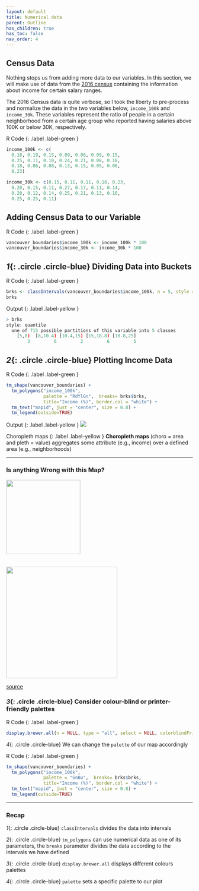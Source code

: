 ```yaml
---
layout: default
title: Numerical data
parent: Outline
has_children: true
has_toc: false
nav_order: 4
---
```




## Census Data

Nothing stops us from adding more data to our variables. 
In this section, we will make use of data from the [2016 census](https://opendata.vancouver.ca/explore/dataset/census-local-area-profiles-2016/information/) 
containing the information about income for certain salary ranges.

The 2016 Census data is quite verbose, so I took the liberty to pre-process and normalize the data in the two variables below, `income_100k` and `income_30k`. 
These variables represent the ratio of people in a certain neighborhood from a certain age group who reported having salaries above 100K or below 30K, respectively.


R Code
{: .label .label-green }
```R
income_100k <- c(
  0.18, 0.19, 0.15, 0.09, 0.08, 0.09, 0.15, 
  0.25, 0.11, 0.10, 0.24, 0.21, 0.08, 0.18, 
  0.18, 0.06, 0.08, 0.13, 0.15, 0.05, 0.06, 
  0.23)

income_30k <- c(0.15, 0.11, 0.11, 0.18, 0.23, 
  0.20, 0.15, 0.11, 0.27, 0.17, 0.11, 0.14, 
  0.20, 0.12, 0.14, 0.25, 0.21, 0.13, 0.16, 
  0.25, 0.25, 0.11)
```




## Adding Census Data to our Variable



R Code
{: .label .label-green }
```R
vancouver_boundaries$income_100k <- income_100k * 100
vancouver_boundaries$income_30k <- income_30k * 100
```


## *1*{: .circle .circle-blue} Dividing Data into Buckets


R Code
{: .label .label-green }
```R
brks <- classIntervals(vancouver_boundaries$income_100k, n = 5, style = "quantile")
brks
```

Output
{: .label .label-yellow }
```R
> brks
style: quantile
  one of 715 possible partitions of this variable into 5 classes
    [5,8)  [8,10.4) [10.4,15) [15,18.8) [18.8,25] 
        3         6         2         6         5 
```


## *2*{: .circle .circle-blue} Plotting Income Data



R Code
{: .label .label-green }
```R
tm_shape(vancouver_boundaries) + 
  tm_polygons("income_100k",
              palette = "RdYlGn",  breaks= brks$brks, 
              title="Income (%)", border.col = "white") +
  tm_text("mapid", just = "center", size = 0.8) +
  tm_legend(outside=TRUE)
```

Output
{: .label .label-yellow }
<img src="{{site.baseurl}}/content/fig/plot3.png">


Choropleth maps
{: .label .label-yellow }
**Choropleth maps** (choro = area and pleth = value)  aggregates some attribute (e.g., income) over a defined area (e.g., neighborhoods)

___


### Is anything Wrong with this Map?

<img src="{{site.baseurl}}/content/fig/watch.png" width="200">

<br>
<br>
<br>

<img src="{{site.baseurl}}/content/fig/colour-blind.png" width="300">

[source](https://en.wikipedia.org/wiki/Color_blindness)


### *3*{: .circle .circle-blue} Consider colour-blind or printer-friendly palettes


R Code
{: .label .label-green }
```R
display.brewer.all(n = NULL, type = "all", select = NULL, colorblindFriendly = TRUE)
```

*4*{: .circle .circle-blue} We can change the `palette` of our map accordingly 


R Code
{: .label .label-green }
```R
tm_shape(vancouver_boundaries) + 
  tm_polygons("income_100k",
              palette = "GnBu",  breaks= brks$brks, 
              title="Income (%)", border.col = "white") +
  tm_text("mapid", just = "center", size = 0.8) +
  tm_legend(outside=TRUE)
```

___

### Recap

*1*{: .circle .circle-blue} `classIntervals` divides the data into intervals

*2*{: .circle .circle-blue} `tm_polygons` can use numerical data as one of its parameters, the `breaks` parameter divides the data according to the intervals we have defined

*3*{: .circle .circle-blue} `display.brewer.all` displays different colours palettes

*4*{: .circle .circle-blue} `palette` sets a specific palette to our plot